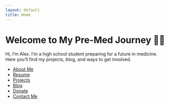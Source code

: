 ```yaml
---
layout: default
title: Home
---
```


# Welcome to My Pre-Med Journey 👩‍⚕️

Hi, I’m Alex. I’m a high school student preparing for a future in medicine. Here you’ll find my projects, blog, and ways to get involved.

<nav>
  <ul>
    <li><a href="/about.html">About Me</a></li>
    <li><a href="/resume.html">Resume</a></li>
    <li><a href="/projects.html">Projects</a></li>
    <li><a href="/blog.html">Blog</a></li>
    <li><a href="/donate.html">Donate</a></li>
    <li><a href="/contact.html">Contact Me</a></li>
  </ul>
</nav>
